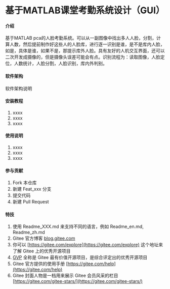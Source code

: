 # 基于MATLAB课堂考勤系统设计（GUI）

#### 介绍
基于MATLAB pca的人脸考勤系统。可以从一副图像中找出多人人脸，分割，计算人数，然后提前制作好这些人的人脸库，进行逐一识别是谁，是不是库内人脸，如是，具体是谁，如果不是，那提示库外人脸。具有友好的人机交互界面，还可以二次开发成摄像的，但是摄像头误差可能会有点。识别流程为：读取图像，人脸定位，人数统计，人脸分割，人脸识别，库内外判别。

#### 软件架构
软件架构说明


#### 安装教程

1.  xxxx
2.  xxxx
3.  xxxx

#### 使用说明

1.  xxxx
2.  xxxx
3.  xxxx

#### 参与贡献

1.  Fork 本仓库
2.  新建 Feat_xxx 分支
3.  提交代码
4.  新建 Pull Request


#### 特技

1.  使用 Readme\_XXX.md 来支持不同的语言，例如 Readme\_en.md, Readme\_zh.md
2.  Gitee 官方博客 [blog.gitee.com](https://blog.gitee.com)
3.  你可以 [https://gitee.com/explore](https://gitee.com/explore) 这个地址来了解 Gitee 上的优秀开源项目
4.  [GVP](https://gitee.com/gvp) 全称是 Gitee 最有价值开源项目，是综合评定出的优秀开源项目
5.  Gitee 官方提供的使用手册 [https://gitee.com/help](https://gitee.com/help)
6.  Gitee 封面人物是一档用来展示 Gitee 会员风采的栏目 [https://gitee.com/gitee-stars/](https://gitee.com/gitee-stars/)
